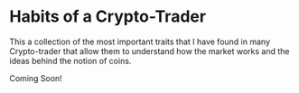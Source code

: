 # Habits of a Crypto-Trader
This a collection of the most important traits that I have found in many Crypto-trader that allow them to understand how the market works and the ideas behind the notion of coins.

Coming Soon!
